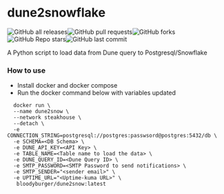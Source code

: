 # dune2snowflake
![GitHub all releases](https://img.shields.io/github/downloads/Steakhouse-Financial/dune2snowflake/total?style=for-the-badge)![GitHub pull requests](https://img.shields.io/github/issues-pr/Steakhouse-Financial/dune2snowflake?style=for-the-badge)![GitHub forks](https://img.shields.io/github/forks/Steakhouse-Financial/dune2snowflake?style=for-the-badge)![GitHub Repo stars](https://img.shields.io/github/stars/Steakhouse-Financial/dune2snowflake?style=for-the-badge)![GitHub last commit](https://img.shields.io/github/last-commit/Steakhouse-Financial/dune2snowflake?style=for-the-badge)

A Python script to load data from Dune query to Postgresql/Snowflake

### How to use

- Install docker and docker compose 
- Run the docker command below with variables updated

```other
  docker run \
  --name dune2snow \
  --network steakhouse \
  --detach \
  -e CONNECTION_STRING=postgresql://postgres:passwsord@postgres:5432/db \
  -e SCHEMA=<DB Schema> \
  -e DUNE_API_KEY=<API Key> \
  -e TABLE_NAME=<Table name to load the data> \
  -e DUNE_QUERY_ID=<Dune Query ID> \
  -e SMTP_PASSWORD=<SMTP Password to send notifications> \
  -e SMTP_SENDER="<sender email>" \
  -e UPTIME_URL="<Uptime-kuma URL>" \
   bloodyburger/dune2snow:latest
```

